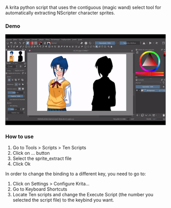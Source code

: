 A krita python script that uses the contiguous (magic wand) select tool for automatically extracting NScripter character sprites.

### Demo
![demonstration](demo.gif)

### How to use
1. Go to Tools > Scripts > Ten Scripts
2. Click on ... button
3. Select the sprite_extract file
4. Click Ok

In order to change the binding to a different key, you need to go to:

1. Click on Settings > Configure Krita...
2. Go to Keyboard Shortcuts
3. Locate Ten scripts and change the Execute Script (the number you selected the script file) to the keybind you want.
